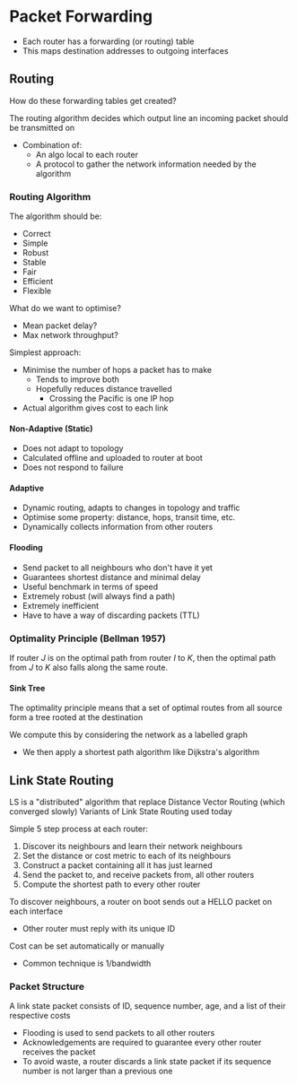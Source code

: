 
# Packet Forwarding
- Each router has a forwarding (or routing) table
- This maps destination addresses to outgoing interfaces


## Routing
How do these forwarding tables get created?

The routing algorithm decides which output line an incoming packet should be transmitted on
- Combination of:
	- An algo local to each router
	- A protocol to gather the network information needed by the algorithm


### Routing Algorithm
The algorithm should be:
- Correct
- Simple
- Robust
- Stable
- Fair
- Efficient
- Flexible

What do we want to optimise?
- Mean packet delay?
- Max network throughput?

Simplest approach:
- Minimise the number of hops a packet has to make
	- Tends to improve both
	- Hopefully reduces distance travelled
		- Crossing the Pacific is one IP hop
- Actual algorithm gives cost to each link

#### Non-Adaptive (Static)
- Does not adapt to topology
- Calculated offline and uploaded to router at boot
- Does not respond to failure

#### Adaptive
- Dynamic routing, adapts to changes in topology and traffic
- Optimise some property: distance, hops, transit time, etc.
- Dynamically collects information from other routers

#### Flooding
- Send packet to all neighbours who don't have it yet
- Guarantees shortest distance and minimal delay
- Useful benchmark in terms of speed
- Extremely robust (will always find a path)
- Extremely inefficient
- Have to have a way of discarding packets (TTL)

### Optimality Principle (Bellman 1957)
If router $J$ is on the optimal path from router $I$ to $K$, then the optimal path from $J$ to $K$ also falls along the same route.

#### Sink Tree
The optimality principle means that a set of optimal routes from all source form a tree rooted at the destination

We compute this by considering the network as a labelled graph
- We then apply a shortest path algorithm like Dijkstra's algorithm

## Link State Routing
LS is a "distributed" algorithm that replace Distance Vector Routing (which converged slowly)
Variants of Link State Routing used today

Simple 5 step process at each router:
1. Discover its neighbours and learn their network neighbours
2. Set the distance or cost metric to each of its neighbours
3. Construct a packet containing all it has just learned
4. Send the packet to, and receive packets from, all other routers
5. Compute the shortest path to every other router

To discover neighbours, a router on boot sends out a HELLO packet on each interface
- Other router must reply with its unique ID

Cost can be set automatically or manually
- Common technique is 1/bandwidth

### Packet Structure
A link state packet consists of ID, sequence number, age, and a list of their respective costs
- Flooding is used to send packets to all other routers
- Acknowledgements are required to guarantee every other router receives the packet
- To avoid waste, a router discards a link state packet if its sequence number is not larger than a previous one




